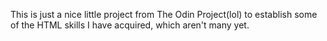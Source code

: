 This is just a nice little project from The Odin Project(lol) to establish
some of the HTML skills I have acquired, which aren't many yet. 